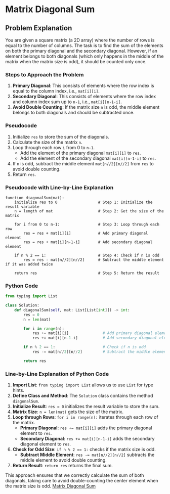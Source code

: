 
# Matrix Diagonal Sum

## Problem Explanation

You are given a square matrix (a 2D array) where the number of rows is equal to the number of columns. The task is to find the sum of the elements on both the primary diagonal and the secondary diagonal. However, if an element belongs to both diagonals (which only happens in the middle of the matrix when the matrix size is odd), it should be counted only once.

### Steps to Approach the Problem

1. **Primary Diagonal**: This consists of elements where the row index is equal to the column index, i.e., `mat[i][i]`.
2. **Secondary Diagonal**: This consists of elements where the row index and column index sum up to `n-1`, i.e., `mat[i][n-1-i]`.
3. **Avoid Double Counting**: If the matrix size `n` is odd, the middle element belongs to both diagonals and should be subtracted once.

### Pseudocode

1. Initialize `res` to store the sum of the diagonals.
2. Calculate the size of the matrix `n`.
3. Loop through each row `i` from 0 to `n-1`.
    - Add the element of the primary diagonal `mat[i][i]` to `res`.
    - Add the element of the secondary diagonal `mat[i][n-1-i]` to `res`.
4. If `n` is odd, subtract the middle element `mat[n//2][n//2]` from `res` to avoid double counting.
5. Return `res`.

### Pseudocode with Line-by-Line Explanation

```
function diagonalSum(mat):
    initialize res to 0                  # Step 1: Initialize the result variable
    n = length of mat                    # Step 2: Get the size of the matrix

    for i from 0 to n-1:                 # Step 3: Loop through each row
        res = res + mat[i][i]            # Add primary diagonal element
        res = res + mat[i][n-1-i]        # Add secondary diagonal element

    if n % 2 == 1:                       # Step 4: Check if n is odd
        res = res - mat[n//2][n//2]      # Subtract the middle element if it was added twice

    return res                           # Step 5: Return the result

```

### Python Code

```python
from typing import List

class Solution:
    def diagonalSum(self, mat: List[List[int]]) -> int:
        res = 0
        n = len(mat)

        for i in range(n):
            res += mat[i][i]               # Add primary diagonal element
            res += mat[i][n-1-i]           # Add secondary diagonal element

        if n % 2 == 1:                     # Check if n is odd
            res -= mat[n//2][n//2]         # Subtract the middle element if it was added twice

        return res

```

### Line-by-Line Explanation of Python Code

1. **Import List**: `from typing import List` allows us to use `List` for type hints.
2. **Define Class and Method**: The `Solution` class contains the method `diagonalSum`.
3. **Initialize Result**: `res = 0` initializes the result variable to store the sum.
4. **Matrix Size**: `n = len(mat)` gets the size of the matrix.
5. **Loop through Rows**: `for i in range(n):` iterates through each row of the matrix.
    - **Primary Diagonal**: `res += mat[i][i]` adds the primary diagonal element to `res`.
    - **Secondary Diagonal**: `res += mat[i][n-1-i]` adds the secondary diagonal element to `res`.
6. **Check for Odd Size**: `if n % 2 == 1:` checks if the matrix size is odd.
    - **Subtract Middle Element**: `res -= mat[n//2][n//2]` subtracts the middle element to avoid double counting.
7. **Return Result**: `return res` returns the final sum.

This approach ensures that we correctly calculate the sum of both diagonals, taking care to avoid double-counting the center element when the matrix size is odd.
[Matrix Diagonal Sum](https://leetcode.com/problems/matrix-diagonal-sum/submissions/1339514750/)
